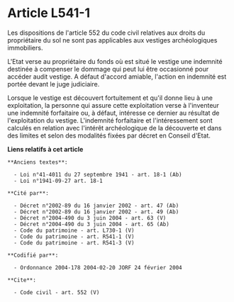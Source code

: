 # Article L541-1

Les dispositions de l'article 552 du code civil relatives aux droits du propriétaire du sol ne sont pas applicables aux
vestiges archéologiques immobiliers. 

L'Etat verse au propriétaire du fonds où est situé le vestige une indemnité destinée à compenser le dommage qui peut lui être
occasionné pour accéder audit vestige. A défaut d'accord amiable, l'action en indemnité est portée devant le juge
judiciaire. 

Lorsque le vestige est découvert fortuitement et qu'il donne lieu à une exploitation, la personne qui assure cette
exploitation verse à l'inventeur une indemnité forfaitaire ou, à défaut, intéresse ce dernier au résultat de l'exploitation
du vestige. L'indemnité forfaitaire et l'intéressement sont calculés en relation avec l'intérêt archéologique de la
découverte et dans des limites et selon des modalités fixées par décret en Conseil d'Etat.

**Liens relatifs à cet article**

	**Anciens textes**:

	  - Loi n°41-4011 du 27 septembre 1941 - art. 18-1 (Ab)
	  - Loi n°1941-09-27 art. 18-1

	**Cité par**:

	  - Décret n°2002-89 du 16 janvier 2002 - art. 47 (Ab)
	  - Décret n°2002-89 du 16 janvier 2002 - art. 49 (Ab)
	  - Décret n°2004-490 du 3 juin 2004 - art. 63 (V)
	  - Décret n°2004-490 du 3 juin 2004 - art. 65 (Ab)
	  - Code du patrimoine - art. L730-1 (V)
	  - Code du patrimoine - art. R541-1 (V)
	  - Code du patrimoine - art. R541-3 (V)

	**Codifié par**:

	  - Ordonnance 2004-178 2004-02-20 JORF 24 février 2004

	**Cite**:

	  - Code civil - art. 552 (V)
